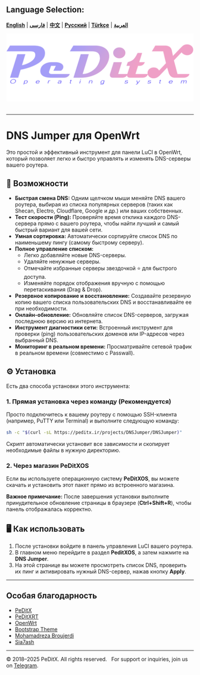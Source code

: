 ## Language Selection:

[**English**](README.md) | [**فارسی**](README_fa.md) | [**中文**](README_zh.md) | [**Русский**](README_ru.md) | [**Türkçe**](README_tr.md) | [**العربية**](README_ar.md)

![PeDitX Banner](https://raw.githubusercontent.com/peditx/luci-theme-peditx/refs/heads/main/luasrc/brand.png)  

---

# DNS Jumper для OpenWrt

Это простой и эффективный инструмент для панели LuCI в OpenWrt, который позволяет легко и быстро управлять и изменять DNS-серверы вашего роутера.



## 🚀 Возможности

* **Быстрая смена DNS:** Одним щелчком мыши меняйте DNS вашего роутера, выбирая из списка популярных серверов (таких как Shecan, Electro, Cloudflare, Google и др.) или ваших собственных.
* **Тест скорости (Ping):** Проверяйте время отклика каждого DNS-сервера прямо с вашего роутера, чтобы найти лучший и самый быстрый вариант для вашей сети.
* **Умная сортировка:** Автоматически сортируйте список DNS по наименьшему пингу (самому быстрому серверу).
* **Полное управление списком:**
    * Легко добавляйте новые DNS-серверы.
    * Удаляйте ненужные серверы.
    * Отмечайте избранные серверы звездочкой ⭐ для быстрого доступа.
    * Изменяйте порядок отображения вручную с помощью перетаскивания (Drag & Drop).
* **Резервное копирование и восстановление:** Создавайте резервную копию вашего списка пользовательских DNS и восстанавливайте ее при необходимости.
* **Онлайн-обновление:** Обновляйте список DNS-серверов, загружая последнюю версию из интернета.
* **Инструмент диагностики сети:** Встроенный инструмент для проверки (ping) пользовательских доменов или IP-адресов через выбранный DNS.
* **Мониторинг в реальном времени:** Просматривайте сетевой трафик в реальном времени (совместимо с Passwall).

## ⚙️ Установка

Есть два способа установки этого инструмента:

### 1. Прямая установка через команду (Рекомендуется)
Просто подключитесь к вашему роутеру с помощью SSH-клиента (например, PuTTY или Terminal) и выполните следующую команду:

```sh
sh -c "$(curl -sL https://peditx.ir/projects/DNSJumper/DNSJumper)"
```
Скрипт автоматически установит все зависимости и скопирует необходимые файлы в нужную директорию.

### 2. Через магазин PeDitXOS
Если вы используете операционную систему **PeDitXOS**, вы можете скачать и установить этот пакет прямо из встроенного магазина.

**Важное примечание:** После завершения установки выполните принудительное обновление страницы в браузере (**Ctrl+Shift+R**), чтобы панель отображалась корректно.

## 🖥️ Как использовать

1.  После установки войдите в панель управления LuCI вашего роутера.
2.  В главном меню перейдите в раздел **PeditXOS**, а затем нажмите на **DNS Jumper**.
3.  На этой странице вы можете просмотреть список DNS, проверить их пинг и активировать нужный DNS-сервер, нажав кнопку **Apply**.

---

## Особая благодарность

- [PeDitX](https://github.com/peditx)  
- [PeDitXRT](https://github.com/peditx/peditxrt)  
- [OpenWrt](https://github.com/openwrt)  
- [Bootstrap Theme](https://github.com/twbs/bootstrap)
- [Mohamadreza Broujerdi](https://t.me/MR13_B)
- [Sia7ash](https://github.com/Sia7ash)


---

© 2018–2025 PeDitX. All rights reserved.  
For support or inquiries, join us on [Telegram](https://t.me/peditx).
